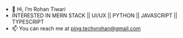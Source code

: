 - 👋 Hi, I’m Rohan Tiwari
- INTERESTED IN MERN STACK || UI/UX || PYTHON || JAVASCRIPT || TYPESCRIPT
- 📫 You can reach me at ping.techyrohan@gmail.com
